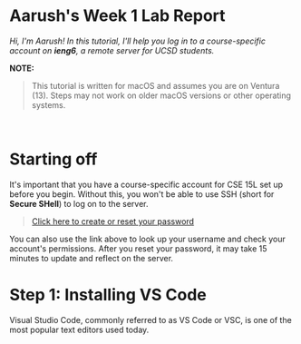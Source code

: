 # Aarush's Week 1 Lab Report 
*Hi, I'm Aarush! In this tutorial, I'll help you log in to a 
course-specific account on **ieng6**, a remote server for UCSD students.*
<br>


**NOTE:**
>This tutorial is written for macOS and assumes you are on Ventura (13). Steps may not work on older macOS versions or other operating systems.
<br>

# Starting off
It's important that you have a course-specific account for CSE 15L set up before you begin. Without this, you won't be able to use SSH (short for **Secure SHell**) to log on to the server. 
> <a href='https://sdacs.ucsd.edu/~icc/index.php'>Click here to create or reset your password</a>

You can also use the link above to look up your username and check your account's permissions. After you reset your password, it may take 15 minutes to update and reflect on the server. 
# Step 1: Installing VS Code
Visual Studio Code, commonly referred to as VS Code or VSC, is one of the most popular text editors used today. 